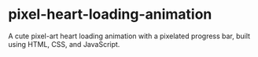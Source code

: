 # pixel-heart-loading-animation
A cute pixel-art heart loading animation with a pixelated progress bar, built using HTML, CSS, and JavaScript.
